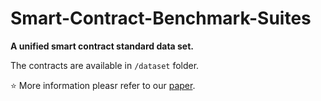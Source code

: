 # Smart-Contract-Benchmark-Suites
**A unified smart contract standard data set.**

The contracts are available in `/dataset` folder.

:star: More information pleasr refer to our [paper]().
